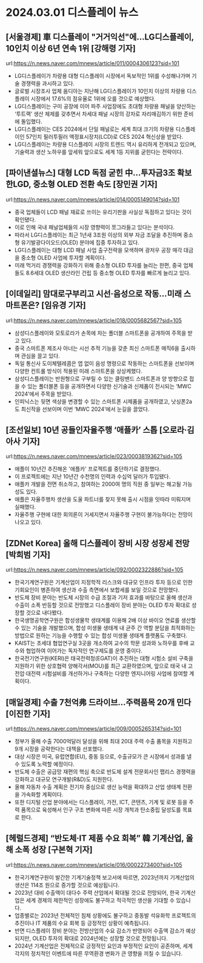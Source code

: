 # 2024.03.01 디스플레이 뉴스

## [서울경제] 車 디스플레이 "거거익선"에…LG디스플레이, 10인치 이상 6년 연속 1위 [강해령 기자]
url:https://n.news.naver.com/mnews/article/011/0004306123?sid=101
- LG디스플레이가 차량용 대형 디스플레이 시장에서 독보적인 1위를 수성해나가며 기술 경쟁력을 과시하고 있다.
- 글로벌 시장조사 업체 옴디아는 지난해 LG디스플레이가 10인치 이상의 차량용 디스플레이 시장에서 17.6%의 점유율로 1위에 오를 것으로 예상했다.
- LG디스플레이는 구미 공장에 이어 파주 사업장에도 초대형 차량용 패널을 양산하는 ‘투트랙’ 생산 체제를 갖추면서 차세대 패널 시장의 강자로 자리매김하기 위한 준비에 돌입했다.
- LG디스플레이는 CES 2024에서 단일 패널로는 세계 최대 크기의 차량용 디스플레이인 57인치 필러투필러 액정표시장치(LCD)로 CES 2024 혁신상을 받았다.
- LG디스플레이는 차량용 디스플레이 시장의 트렌드 역시 유리하게 전개되고 있으며, 기술력과 생산 노하우를 앞세워 앞으로도 세계 1등 지위를 굳힌다는 전략이다.

## [파이낸셜뉴스] 대형 LCD 독점 굳힌 中…투자금3조 확보한LGD, 중소형 OLED 전환 속도 [장민권 기자]
url:https://n.news.naver.com/mnews/article/014/0005149014?sid=101
- 중국 업체들이 LCD 패널 재료로 쓰이는 유리기판을 사실상 독점하고 있다는 것이 확인됐다.
- 이로 인해 국내 패널업체들의 시장 영향력이 쪼그라들고 있다는 분석이다.
- 따라서 LG디스플레이는 최근 1년새 3조원 이상의 외부 자금 조달을 추진하며 중소형 유기발광다이오드(OLED) 분야에 집중 투자하고 있다.
- LG디스플레이는 대형 LCD 패널 사업 출구전략을 모색하며 광저우 공장 매각 대금을 중소형 OLED 사업에 투자할 계획이다.
- 미래 먹거리 경쟁력을 강화하기 위해 중소형 OLED 투자를 늘리는 한편, 중국 업체들도 8.6세대 OLED 생산라인 건립 등 중소형 OLED 투자를 빠르게 늘리고 있다.

## [이데일리] 맘대로구부리고 시선·음성으로 작동…미래 스마트폰은? [임유경 기자]
url:https://n.news.naver.com/mnews/article/018/0005682567?sid=105
- 삼성디스플레이와 모토로라가 손목에 차는 폴더블 스마트폰을 공개하여 주목을 받고 있다.
- 중국 스마트폰 제조사 아너는 시선 추적 기능을 갖춘 최신 스마트폰 매직6을 출시하며 관심을 끌고 있다.
- 독일 통신사 도이체텔레콤은 앱 없이 음성 명령으로 작동하는 스마트폰을 선보이며 다양한 컨트롤 방식이 적용된 미래 스마트폰을 상상케했다.
- 삼성디스플레이는 반원형으로 구부릴 수 있는 클링밴드 스마트폰과 양 방향으로 접을 수 있는 폴더블폰 등을 공개하면서 다양한 신기술과 신제품이 전시되는 ‘MWC 2024’에서 주목을 받았다.
- 인피닉스는 뒷면 색상을 변경할 수 있는 스마트폰 시제품을 공개하였고, 낫싱폰2a도 최신작을 선보이며 이번 ‘MWC 2024’에서 눈길을 끌었다.

## [조선일보] 10년 공들인자율주행 ‘애플카’ 스톱 [오로라·김아사 기자]
url:https://n.news.naver.com/mnews/article/023/0003819362?sid=105
- 애플이 10년간 추진해온 '애플카' 프로젝트를 중단하기로 결정했다.
- 이 프로젝트에는 지난 10년간 수천명의 인력과 수십억 달러가 투입됐다.
- 애플카 개발을 전면 취소하고, 참여하는 2000여 명의 직원 중 일부는 해고될 가능성도 있다.
- 애플은 자율주행차 생산을 도울 파트너를 찾지 못해 출시 시점을 잇따라 미뤄지며 실패했다.
- 자율주행 구현에 대한 회의론이 거세지면서 자율주행 구현이 불가능하다는 전망이 나오고 있다.

## [ZDNet Korea] 올해 디스플레이 장비 시장 성장세 전망[박희범 기자]
url:https://n.news.naver.com/mnews/article/092/0002322886?sid=105
- 한국기계연구원은 기계산업이 지정학적 리스크와 대규모 인프라 투자 등으로 인한 기회요인이 병존하여 생산과 수출 측면에서 보합세를 보일 것으로 전망했다.
- 반도체 장비 분야는 반도체 시장의 수급 조절과 기저 효과를 바탕으로 올해 생산과 수출이 소폭 반등할 것으로 전망했고 디스플레이 장비 분야는 OLED 투자 확대로 성장할 것으로 내다봤다.
- 한국생명공학연구원은 합성생물학 생태계를 이용해 2배 이상 바이오 연료를 생산할 수 있는 기술을 개발했으며, 합성 미생물 생태계 내 균주 간 역할 분담을 최적화하는 방법으로 원하는 기능을 수행할 수 있는 합성 미생물 생태계 플랫폼도 구축했다.
- KAIST는 초세대 협업연구실 3곳을 개소하여 교수의 학문 성과와 노하우를 후배 교수와 협업하여 이어가는 독자적인 연구제도를 운영 중이다.
- 한국전기연구원(KERI)은 태국전력청(EGAT)이 추진하는 대형 시험소 설비 구축을 지원하기 위한 상호협력 양해각서(MOU)를 최근 교환하였으며, 앞으로 태국 내 고전압·대전력 시험설비를 개선하거나 구축하는 다양한 엔지니어링 사업에 참여할 계획이다.

## [매일경제] 수출 7천억弗 드라이브…주력품목 20개 민다[이진한 기자]
url:https://n.news.naver.com/mnews/article/009/0005265314?sid=101
- 정부가 올해 수출 7000억달러 달성을 위해 최대 20대 주력 수출 품목을 지원하고 9개 시장을 공략한다는 대책을 선포했다.
- 대상 시장은 미국, 유럽연합(EU), 중동 등으로, 수출규모가 큰 시장에서 성과를 낼 수 있도록 노력할 예정이다.
- 반도체 수출은 공급망 재편의 핵심 축으로 반도체 설계 전문회사인 팹리스 경쟁력을 강화하고 대규모 연구개발(R&D)도 지원한다.
- 올해 자동차 수출 계획은 전기차 중심으로 생산 능력을 확대하고 산업 생태계 전환을 가속화할 계획이다.
- 또한 디지털 산업 분야에서는 디스플레이, 가전, ICT, 콘텐츠, 기계 및 로봇 등을 주력 품목으로 육성해서 인구 구조 변화에 따른 시장 개척과 탄소중립 달성도를 목표로 한다.

## [헤럴드경제] “반도체·IT 제품 수요 회복” 韓 기계산업, 올해 소폭 성장 [구본혁 기자]
url:https://n.news.naver.com/mnews/article/016/0002273400?sid=105
- 한국기계연구원이 발간한 기계기술정책 보고서에 따르면, 2023년까지 기계산업의 생산은 114조 원으로 증가할 것으로 예상됩니다.
- 2023년 대비 수출액이 대다수 주력 산업에서 확대될 것으로 전망되어, 한국 기계산업은 세계 경제의 제한적인 성장에도 불구하고 적극적인 생산을 기대할 수 있습니다.
- 업종별로는 2023년 전체적인 침체 상황에도 불구하고 중동발 석유화학 프로젝트의 추진이나 IT 제품의 수요 회복 등 긍정적인 상황이 예측됩니다.
- 반면 디스플레이 장비 분야는 전방산업의 수요 감소가 반영되어 수출액 감소가 예상되지만, OLED 투자의 확대로 2024년에는 성장할 것으로 전망됩니다.
- 2024년 기계산업은 전체적으로 긍정적인 요인과 부정적인 요인이 공존하며, 세계 각지의 정치적인 이벤트에 따른 무역환경 변화가 큰 영향을 끼칠 수 있습니다.